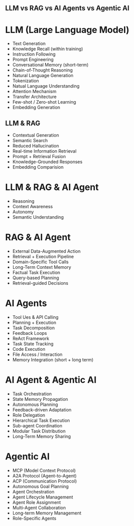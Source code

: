LLM vs RAG vs AI Agents vs Agentic AI
---

# LLM (Large Language Model)

- Text Generation
- Knowledge Recall (within training)
- Instruction Following
- Prompt Engineering
- Conversational Memory (short-term)
- Chain-of-Thought Reasoning
- Natural Language Generation
- Tokenization
- Natual Language Understanding
- Attention Mechanism
- Transfer Architecture
- Few-shot / Zero-shot Learning
- Embedding Generation

## LLM & RAG

- Contextual Generation
- Semantic Search
- Reduced Hallucination
- Real-time Information Retrieval
- Prompt + Retrieval Fusion
- Knowledge-Grounded Responses
- Embedding Comparision

# LLM & RAG & AI Agent

- Reasoning
- Context Awareness
- Autonomy
- Semantic Understanding

# RAG & AI Agent

- External Data-Augmented Action
- Retrieval + Execution Pipeline
- Domain-Specific Tool Calls
- Long-Term Context Memory
- Factual Task Execution
- Query-based Planning
- Retrieval-guided Decisions

# AI Agents

- Tool Ues & API Calling
- Planning + Execution
- Task Decomposition
- Feedback Loops
- ReAct Framework
- Task State Tracking
- Code Execution
- File Access / Interaction
- Memory Integration (short + long term)

# AI Agent & Agentic AI

- Task Orchestration
- State Memory Propagation
- Autonomous Planning 
- Feedback-driven Adaptation
- Role Delegation
- Hierarchical Task Execution
- Sub-agent Coordination
- Modular Task Distribution
- Long-Term Memory Sharing

# Agentic AI

- MCP (Model Context Protocol)
- A2A Protocol (Agent-to-Agent)
- ACP (Communication Protocol)
- Autonomous Goal Planning
- Agent Orchestration
- Agent Lifecycle Management
- Agent Role Assignment
- Multi-Agent Collaboration
- Long-term Memory Management
- Role-Specific Agents